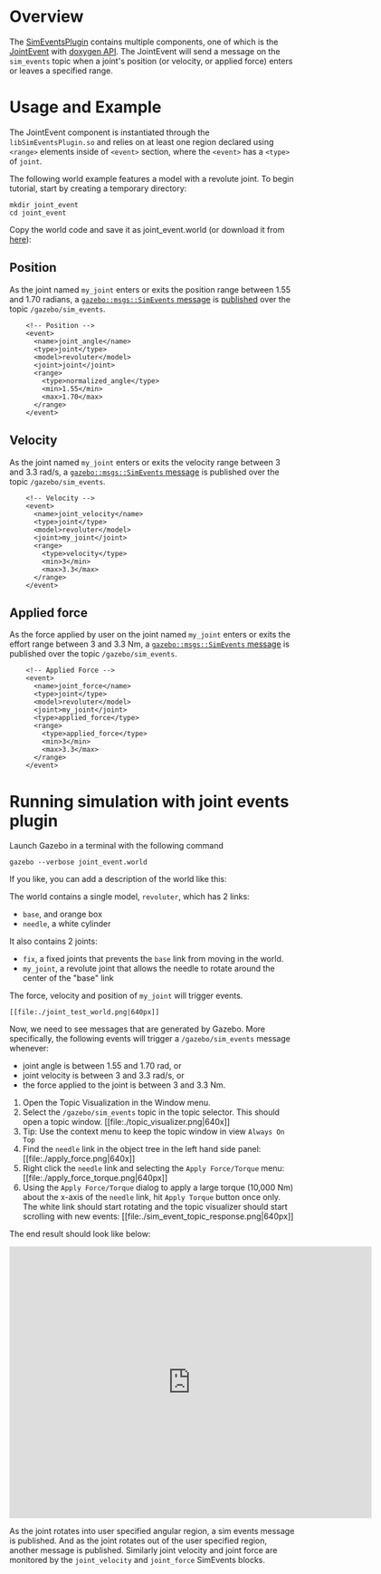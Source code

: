 # Overview

The [SimEventsPlugin](http://gazebosim.org/api/code/dev/classgazebo_1_1SimEventsPlugin.html) contains multiple components, one of which is the
[JointEvent](https://bitbucket.org/osrf/gazebo/src/4004fbd7deede758c0ca0fbc7c906e62b0a808a4/plugins/events/JointEventSource.hh?at=default&fileviewer=file-view-default) with [doxygen API](http://osrf-distributions.s3.amazonaws.com/gazebo/api/7.1.0/classgazebo_1_1JointEventSource.html).
The JointEvent will send a message on the `sim_events` topic when a joint's position (or velocity, or applied force) enters or leaves a specified range.

# Usage and Example

The JointEvent component is instantiated through the
`libSimEventsPlugin.so` and relies on at least one region declared using `<range>` elements inside of `<event>` section,
  where the `<event>` has a `<type>` of `joint`.

The following world example features a model with a revolute joint. To begin tutorial, start by creating a temporary directory:

~~~
mkdir joint_event
cd joint_event
~~~

Copy the world code and save it as joint_event.world (or download it from [here](https://bitbucket.org/osrf/gazebo_tutorials/raw/35f11a386fe4fddca295ea349faa1005204fae83/joint_events/joint_event.world)):

<include lang="sdf" src='https://bitbucket.org/osrf/gazebo_tutorials/raw/35f11a386fe4fddca295ea349faa1005204fae83/joint_events/joint_event.world' />

## Position

As the joint named `my_joint` enters or exits the position range between 1.55 and 1.70 radians, a [`gazebo::msgs::SimEvents` message](https://bitbucket.org/osrf/gazebo/src/572e57088a6fe24e316ce8be15e3fac54057649b/gazebo/msgs/sim_event.proto?at=default&fileviewer=file-view-default) is [published](https://bitbucket.org/osrf/gazebo/src/572e57088a6fe24e316ce8be15e3fac54057649b/plugins/events/SimEventsPlugin.cc?at=default&fileviewer=file-view-default#SimEventsPlugin.cc-74) over the topic `/gazebo/sim_events`.

~~~
    <!-- Position -->
    <event>
      <name>joint_angle</name>
      <type>joint</type>
      <model>revoluter</model>
      <joint>joint</joint>
      <range>
        <type>normalized_angle</type>
        <min>1.55</min>
        <max>1.70</max>
      </range>
    </event>
~~~

## Velocity

As the joint named `my_joint` enters or exits the velocity range between 3 and 3.3 rad/s, a [`gazebo::msgs::SimEvents` message](https://bitbucket.org/osrf/gazebo/src/572e57088a6fe24e316ce8be15e3fac54057649b/plugins/events/SimEventsPlugin.cc?at=default&fileviewer=file-view-default#SimEventsPlugin.cc-74) is published over the topic `/gazebo/sim_events`.

~~~
    <!-- Velocity -->
    <event>
      <name>joint_velocity</name>
      <type>joint</type>
      <model>revoluter</model>
      <joint>my_joint</joint>
      <range>
        <type>velocity</type>
        <min>3</min>
        <max>3.3</max>
      </range>
    </event>
~~~

## Applied force

As the force applied by user on the joint named `my_joint` enters or exits the effort range between 3 and 3.3 Nm, a [`gazebo::msgs::SimEvents` message](https://bitbucket.org/osrf/gazebo/src/572e57088a6fe24e316ce8be15e3fac54057649b/plugins/events/SimEventsPlugin.cc?at=default&fileviewer=file-view-default#SimEventsPlugin.cc-74) is published over the topic `/gazebo/sim_events`.

~~~
    <!-- Applied Force -->
    <event>
      <name>joint_force</name>
      <type>joint</type>
      <model>revoluter</model>
      <joint>my_joint</joint>
      <type>applied_force</type>
      <range>
        <type>applied_force</type>
        <min>3</min>
        <max>3.3</max>
      </range>
    </event>
~~~

# Running simulation with joint events plugin

Launch Gazebo in a terminal with the following  command

~~~
gazebo --verbose joint_event.world
~~~

If you like, you can add a description of the world like this:

The world contains a single model, `revoluter`, which has 2 links:

  - `base`, and orange box
  - `needle`, a white cylinder

It also contains 2 joints:

  - `fix`, a fixed joints that prevents the `base` link from moving in the world.
  - `my_joint`, a revolute joint that allows the needle to rotate around the center of the "base" link

The force, velocity and position of `my_joint` will trigger events.

    [[file:./joint_test_world.png|640px]]

Now, we need to see messages that are generated by Gazebo. More specifically, the following events will trigger a `/gazebo/sim_events` message whenever:

  - joint angle is between 1.55 and 1.70 rad, or
  - joint velocity is between 3 and 3.3 rad/s, or
  - the force applied to the joint is between 3 and 3.3 Nm.

1. Open the Topic Visualization in the Window menu.
1. Select the `/gazebo/sim_events` topic in the topic selector. This should open a topic window.
    [[file:./topic_visualizer.png|640x]]
1. Tip: Use the context menu to keep the topic window in view `Always On Top`
1. Find the `needle` link in the object tree in the left hand side panel:
    [[file:./apply_force.png|640x]]
1. Right click the `needle` link and selecting the `Apply Force/Torque` menu:
    [[file:./apply_force_torque.png|640px]]
1. Using the `Apply Force/Torque` dialog to apply a large torque (10,000 Nm) about the x-axis of the `needle` link, hit  `Apply Torque` button once only. The white link should start rotating and the topic visualizer should start scrolling with new events:
    [[file:./sim_event_topic_response.png|640px]]

The end result should look like below:

<iframe width="640" height="480" src="https://www.youtube.com/embed/Dh_YF8JAbBE" frameborder="0" allowfullscreen></iframe>

As the joint rotates into user specified angular region, a sim events message is published. And as the joint rotates out of the user specified region, another message is published. Similarly joint velocity and joint force are monitored by the `joint_velocity` and `joint_force` SimEvents blocks.

